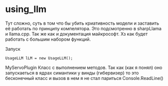 # using_llm
Тут сложно, суть в том что бы убить криативность модели и заставить её работать по принципу компелятора.
Это подсмотренно в sharpLlama и llama.cpp. Так же как и документация майкрософт. Хз как будет работать с большим набором функций. 

Запуск
```sharp
UsageLLM lLM = new UsageLLM();
```

MyServoPlugin Класс с выполнением методов. 
Так как (как я понял) оно запускаеться в ядрах симантики у винды (гибервизер) то это бесконечный класс и вызов в нем я не стал париться Console.ReadLine()
